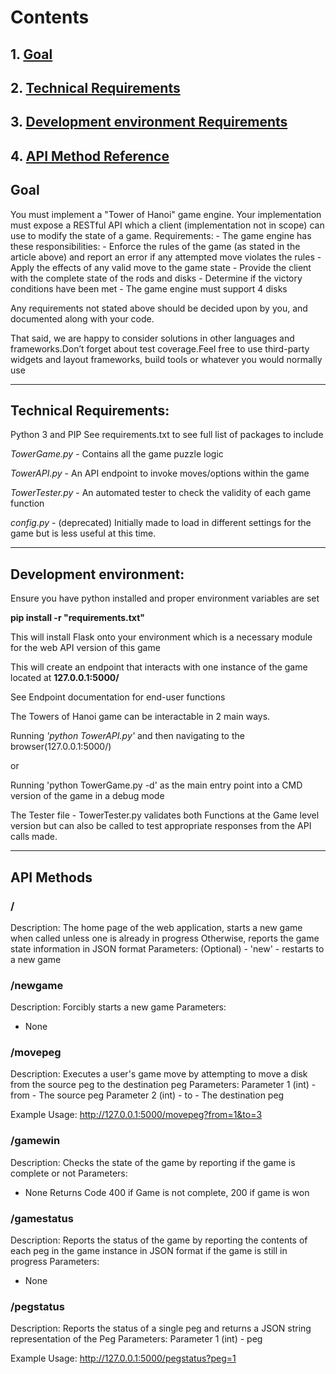 # Contents
## 1. [Goal](https://github.com/Pooch11/AWTowerHanoi#Goal)
## 2. [Technical Requirements](https://github.com/Pooch11/AWTowerHanoi#Technical)
## 3. [Development environment Requirements](https://github.com/Pooch11/AWTowerHanoi#Development)
## 4. [API Method Reference](https://github.com/Pooch11/AWTowerHanoi#API)

## Goal

You must implement a "Tower of Hanoi" game engine. Your implementation must expose a RESTful API which a client (implementation not in scope) can use to modify the state of a game.
        Requirements:
        - The game engine has these responsibilities:
         - Enforce the rules of the game (as stated in the article above) and report an error if any attempted move violates the rules
         - Apply the effects of any valid move to the game state
         - Provide the client with the complete state of the rods and disks
         - Determine if the victory conditions have been met
        - The game engine must support 4 disks
 
Any requirements not stated above should be decided upon by you, and documented along with your code.

That said, we are happy to consider solutions in other languages and frameworks.Don’t forget about test coverage.Feel free to use third-party widgets and layout frameworks, build tools or whatever you would normally use

------------------------------------------------------------------------------------------------

## Technical Requirements:
Python 3 and PIP
See requirements.txt to see full list of packages to include

*TowerGame.py* - Contains all the game puzzle logic

*TowerAPI.py* - An API endpoint to invoke moves/options within the game

*TowerTester.py* - An automated tester to check the validity of each game function

*config.py* - (deprecated) Initially made to load in different settings for the game but is less useful at this time.

--------------------------------------------------------------------------------------------------------------------

## Development environment: 

Ensure you have python installed and proper environment variables are set

__pip install -r "requirements.txt"__

This will install Flask onto your environment which is a necessary module for the web API version of this game

This will create an endpoint that interacts with one instance of the game located at __127.0.0.1:5000/__

See Endpoint documentation for end-user functions

The Towers of Hanoi game can be interactable in 2 main ways.

Running _'python TowerAPI.py'_ and then navigating to the browser(127.0.0.1:5000/)

or

Running 'python TowerGame.py -d' as the main entry point into a CMD version of the game in a debug mode

The Tester file - TowerTester.py validates both Functions at the Game level version but can also be called to test appropriate responses from the API calls made.

-------------------------------------------------------------------------------------------------------------------------------------------------------------
## API Methods
### /
Description:
The home page of the web application, starts a new game when called unless one is already in progress
Otherwise, reports the game state information in JSON format
Parameters:
(Optional) - 'new'
	- restarts to a new game

### /newgame
Description:
Forcibly starts a new game
Parameters:
 - None

### /movepeg
Description:
Executes a user's game move by attempting to move a disk from the source peg to the destination peg
Parameters:
Parameter 1 (int) - from
	- The source peg
Parameter 2 (int) - to
	- The destination peg
	
Example Usage:
	http://127.0.0.1:5000/movepeg?from=1&to=3


### /gamewin
Description:
Checks the state of the game by reporting if the game is complete or not
Parameters:
- None
Returns Code 400 if Game is not complete, 200 if game is won


### /gamestatus
Description:
Reports the status of the game by reporting the contents of each peg in the game instance in JSON format if the game is still in progress
Parameters:
- None

### /pegstatus
Description:
Reports the status of a single peg and returns a JSON string representation of the Peg
Parameters:
Parameter 1 (int) - peg

Example Usage:
http://127.0.0.1:5000/pegstatus?peg=1
